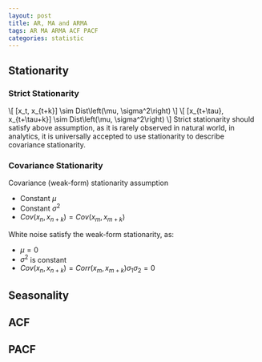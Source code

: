 ```yaml
---
layout: post
title: AR, MA and ARMA
tags: AR MA ARMA ACF PACF
categories: statistic
---
```


## Stationarity
### Strict Stationarity
\\[
[x_t, x_{t+k}] \sim Dist\left(\mu, \sigma^2\right)
\\]
\\[
[x_{t+\tau}, x_{t+\tau+k}] \sim Dist\left(\mu, \sigma^2\right)
\\]
Strict stationarity should satisfy above assumption, as it is rarely observed in natural world, in analytics, it is universally accepted to use stationarity to describe covariance stationarity.

### Covariance Stationarity
Covariance (weak-form) stationarity assumption
* Constant $\mu$
* Constant $\sigma^2$
* $Cov\left(x_n, x_{n+k}\right) = Cov\left(x_m, x_{m+k}\right)$

White noise satisfy the weak-form stationarity, as:
* $\mu=0$
* $\sigma^2$ is constant
* $Cov\left(x_n, x_{n+k}\right) = Corr\left(x_m, x_{m+k}\right)\sigma_1\sigma_2=0$

## Seasonality

## ACF

## PACF